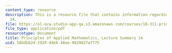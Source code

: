 ```yaml
---
content_type: resource
description: This is a resource file that contains information regarding lecture summary
  14.
file: https://ol-ocw-studio-app-qa.s3.amazonaws.com/courses/18-311-principles-of-applied-mathematics-spring-2014/58bdb82d2928d4e648ee9829027af775_MIT18_311S14_Lecture14.pdf
file_type: application/pdf
resourcetype: Document
title: Principles of Applied Mathematics, Lecture Summary 14
uid: 58bdb82d-2928-d4e6-48ee-9829027af775
---
```

